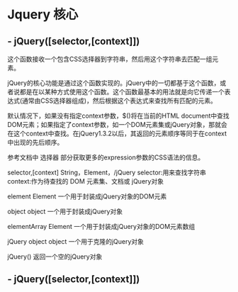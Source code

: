 # Jquery 核心
## - jQuery([selector,[context]])
这个函数接收一个包含CSS选择器到字符串，然后用这个字符串去匹配一组元素。

jQuery的核心功能是通过这个函数实现的。jQuery中的一切都基于这个函数，或者说都是在以某种方式使用这个函数。这个函数最基本的用法就是向它传递一个表达式(通常由CSS选择器组成)，然后根据这个表达式来查找所有匹配的元素。

默认情况下，如果没有指定context参数，$()将在当前的HTML document中查找DOM元素；如果指定了context参数，如一个DOM元素集或jQuery对象，那就会在这个context中查找。在jQuery1.3.2以后，其返回的元素顺序等同于在context中出现的先后顺序。

参考文档中 选择器 部分获取更多的expression参数的CSS语法的信息。


selector,[context]                                      String，Element，/jQuery
    selector:用来查找字符串
    context:作为待查找的 DOM 元素集、文档或 jQuery对象

element                                                 Element
    一个用于封装成jQuery对象的DOM元素

object                                                  object
    一个用于封装成jQuery对象

elementArray                                            Element
    一个用于封装成jQuery对象的DOM元素数组

jQuery object                                           object
    一个用于克隆的jQuery对象

jQuery()
    返回一个空的jQuery对象


## - jQuery([selector,[context]])
